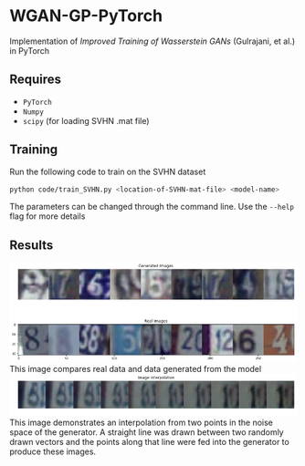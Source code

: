 # WGAN-GP-PyTorch
Implementation of *Improved Training of Wasserstein GANs* (Gulrajani, et al.) in PyTorch


## Requires
* `PyTorch`
* `Numpy`
* `scipy` (for loading SVHN .mat file)

## Training
Run the following code to train on the SVHN dataset
```bash
python code/train_SVHN.py <location-of-SVHN-mat-file> <model-name>
```
The parameters can be changed through the command line. Use the `--help` flag for more details

## Results
![Generated vs Real Data](images/gen_vs_real_comp.png?raw=true)
This image compares real data and data generated from the model
![Image Interpolation](images/image_interp.png?raw=true)
This image demonstrates an interpolation from two points in the noise space of the generator. A straight line was drawn between two randomly drawn vectors and the points along that line were fed into the generator to produce these images.
